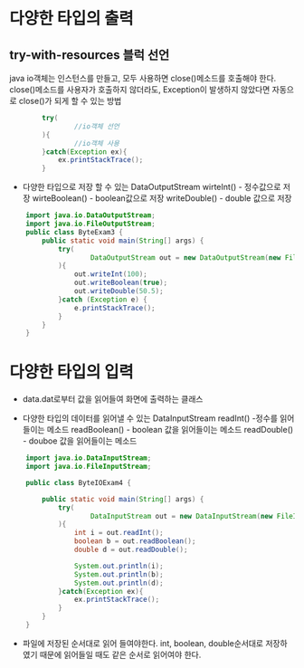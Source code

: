 # 다양한 타입의 출력

## try-with-resources 블럭 선언

java io객체는 인스턴스를 만들고, 모두 사용하면 close()메소드를 호출해야 한다.
close()메소드를 사용자가 호출하지 않더라도, Exception이 발생하지 않았다면 자동으로 close()가 되게 할 수 있는 방법

```java
        try(
                //io객체 선언
        ){
                //io객체 사용
        }catch(Exception ex){
            ex.printStackTrace();
        }
```

- 다양한 타입으로 저장 할 수 있는 DataOutputStream
  wirteInt() - 정수값으로 저장
  wirteBoolean() - boolean값으로 저장
  writeDouble() - double 값으로 저장

```java
    import java.io.DataOutputStream;
    import java.io.FileOutputStream;
    public class ByteExam3 {
        public static void main(String[] args) {
            try(
                    DataOutputStream out = new DataOutputStream(new FileOutputStream("data.txt"));
            ){
                out.writeInt(100);
                out.writeBoolean(true);
                out.writeDouble(50.5);
            }catch (Exception e) {
                e.printStackTrace();
            }
        }
    }
```

# 다양한 타입의 입력

- data.dat로부터 값을 읽어들여 화면에 출력하는 클래스

- 다양한 타입의 데이터를 읽어낼 수 있는 DataInputStream
  readInt() -정수를 읽어들이는 메소드
  readBoolean() - boolean 값을 읽어들이는 메소드
  readDouble() - douboe 값을 읽어들이는 메소드

```java
    import java.io.DataInputStream;
    import java.io.FileInputStream;

    public class ByteIOExam4 {

        public static void main(String[] args) {
            try(
                    DataInputStream out = new DataInputStream(new FileInputStream("data.dat"));
            ){
                int i = out.readInt();
                boolean b = out.readBoolean();
                double d = out.readDouble();

                System.out.println(i);
                System.out.println(b);
                System.out.println(d);
            }catch(Exception ex){
                ex.printStackTrace();
            }
        }
    }
```

- 파일에 저장된 순서대로 읽어 들여야한다.
  int, boolean, double순서대로 저장하였기 때문에 읽어들일 때도 같은 순서로 읽어여야 한다.
